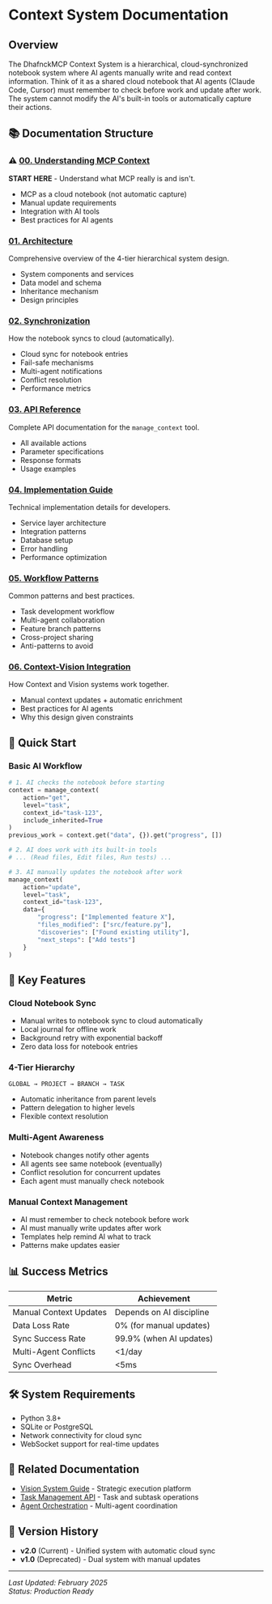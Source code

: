 # Context System Documentation

## Overview

The DhafnckMCP Context System is a hierarchical, cloud-synchronized notebook system where AI agents manually write and read context information. Think of it as a shared cloud notebook that AI agents (Claude Code, Cursor) must remember to check before work and update after work. The system cannot modify the AI's built-in tools or automatically capture their actions.

## 📚 Documentation Structure

### ⚠️ [00. Understanding MCP Context](00-understanding-mcp-context.md)
**START HERE** - Understand what MCP really is and isn't.
- MCP as a cloud notebook (not automatic capture)
- Manual update requirements
- Integration with AI tools
- Best practices for AI agents

### [01. Architecture](01-architecture.md)
Comprehensive overview of the 4-tier hierarchical system design.
- System components and services
- Data model and schema
- Inheritance mechanism
- Design principles

### [02. Synchronization](02-synchronization.md)  
How the notebook syncs to cloud (automatically).
- Cloud sync for notebook entries
- Fail-safe mechanisms
- Multi-agent notifications
- Conflict resolution
- Performance metrics

### [03. API Reference](03-api-reference.md)
Complete API documentation for the `manage_context` tool.
- All available actions
- Parameter specifications
- Response formats
- Usage examples

### [04. Implementation Guide](04-implementation-guide.md)
Technical implementation details for developers.
- Service layer architecture
- Integration patterns
- Database setup
- Error handling
- Performance optimization

### [05. Workflow Patterns](05-workflow-patterns.md)
Common patterns and best practices.
- Task development workflow
- Multi-agent collaboration
- Feature branch patterns
- Cross-project sharing
- Anti-patterns to avoid

### [06. Context-Vision Integration](06-context-vision-integration.md)
How Context and Vision systems work together.
- Manual context updates + automatic enrichment
- Best practices for AI agents
- Why this design given constraints

## 🚀 Quick Start

### Basic AI Workflow
```python
# 1. AI checks the notebook before starting
context = manage_context(
    action="get",
    level="task",
    context_id="task-123",
    include_inherited=True
)
previous_work = context.get("data", {}).get("progress", [])

# 2. AI does work with its built-in tools
# ... (Read files, Edit files, Run tests) ...

# 3. AI manually updates the notebook after work
manage_context(
    action="update",
    level="task",
    context_id="task-123",
    data={
        "progress": ["Implemented feature X"],
        "files_modified": ["src/feature.py"],
        "discoveries": ["Found existing utility"],
        "next_steps": ["Add tests"]
    }
)
```

## 🔑 Key Features

### Cloud Notebook Sync
- Manual writes to notebook sync to cloud automatically
- Local journal for offline work  
- Background retry with exponential backoff
- Zero data loss for notebook entries

### 4-Tier Hierarchy
```
GLOBAL → PROJECT → BRANCH → TASK
```
- Automatic inheritance from parent levels
- Pattern delegation to higher levels
- Flexible context resolution

### Multi-Agent Awareness
- Notebook changes notify other agents
- All agents see same notebook (eventually)
- Conflict resolution for concurrent updates
- Each agent must manually check notebook

### Manual Context Management
- AI must remember to check notebook before work
- AI must manually write updates after work
- Templates help remind AI what to track
- Patterns make updates easier

## 📊 Success Metrics

| Metric | Achievement |
|--------|-------------|
| Manual Context Updates | Depends on AI discipline |
| Data Loss Rate | 0% (for manual updates) |
| Sync Success Rate | 99.9% (when AI updates) |
| Multi-Agent Conflicts | <1/day |
| Sync Overhead | <5ms |

## 🛠️ System Requirements

- Python 3.8+
- SQLite or PostgreSQL
- Network connectivity for cloud sync
- WebSocket support for real-time updates

## 🔗 Related Documentation

- [Vision System Guide](/docs/vision/) - Strategic execution platform
- [Task Management API](/docs/api-reference.md) - Task and subtask operations
- [Agent Orchestration](/docs/agent-management/) - Multi-agent coordination

## 📝 Version History

- **v2.0** (Current) - Unified system with automatic cloud sync
- **v1.0** (Deprecated) - Dual system with manual updates

---

*Last Updated: February 2025*  
*Status: Production Ready*
